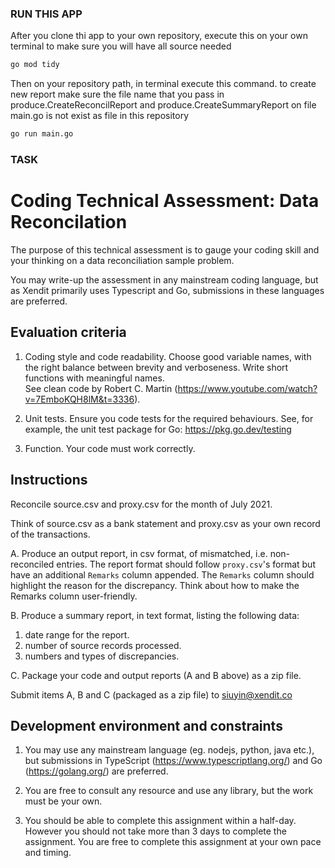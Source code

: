 ### RUN THIS APP
After you clone thi app to your own repository,
execute this on your own terminal to make sure you will have all source needed
```bash
go mod tidy
```

Then on your repository path, in terminal execute this command.
to create new report make sure the file name that you pass in 
produce.CreateReconcilReport and produce.CreateSummaryReport
on file main.go is not exist as file in this repository
```bash
go run main.go
```
### TASK
# Coding Technical Assessment: Data Reconcilation
The purpose of this technical assessment is to gauge
your coding skill and your thinking on a
data reconciliation sample problem.

You may write-up the assessment in any mainstream coding language,
but as Xendit primarily uses Typescript and Go, submissions in these
languages are preferred.

## Evaluation criteria
1. Coding style and code readability. Choose good variable names,
 with the right balance between brevity and verboseness. Write short functions with meaningful names.  
 See clean code by Robert C. Martin (https://www.youtube.com/watch?v=7EmboKQH8lM&t=3336).

1. Unit tests. Ensure you code tests for the required behaviours.
 See, for example, the unit test package for Go: https://pkg.go.dev/testing

1. Function. Your code must work correctly.

## Instructions

Reconcile source.csv and proxy.csv for the month of July 2021.

Think of source.csv as a bank statement and proxy.csv as your own record
of the transactions.

A. Produce an output report, in csv format, of mismatched, i.e. non-reconciled entries.
The report format should follow `proxy.csv`'s format but have an additional `Remarks` column appended.
The `Remarks` column should highlight the reason for the discrepancy. 
Think about how to make the Remarks column user-friendly.

B. Produce a summary report, in text format, listing the following data:
1. date range for the report.
1. number of source records processed.
1. numbers and types of discrepancies.

C. Package your code and output reports (A and B above) as a zip file.

Submit items A, B and C (packaged as a zip file) to siuyin@xendit.co

## Development environment and constraints

1. You may use any mainstream language (eg. nodejs, python, java etc.),
 but submissions in TypeScript (https://www.typescriptlang.org/)
 and Go (https://golang.org/) are preferred.

1. You are free to consult any resource and use any library, but the work
 must be your own.

1. You should be able to complete this assignment within a half-day.
 However you should not take more than 3 days to complete the assignment.
 You are free to complete this assignment at your own pace and timing.


